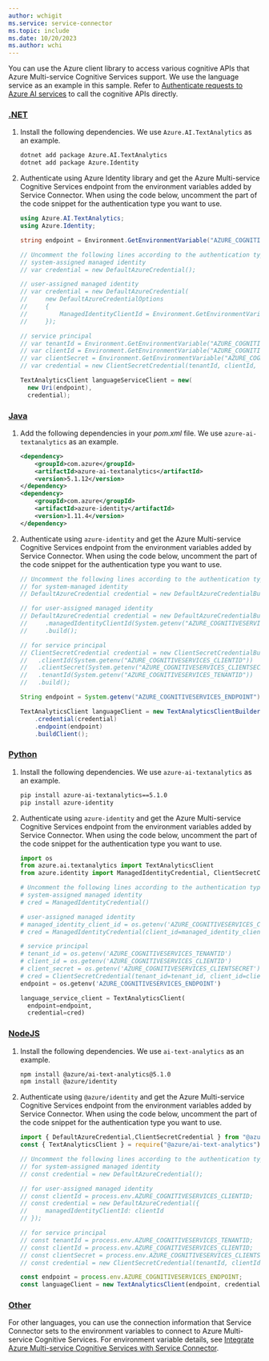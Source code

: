 ```yaml
---
author: wchigit
ms.service: service-connector
ms.topic: include
ms.date: 10/20/2023
ms.author: wchi
---
```


You can use the Azure client library to access various cognitive APIs that Azure Multi-service Cognitive Services support. We use the language service as an example in this sample. Refer to [Authenticate requests to Azure AI services](/azure/ai-services/authentication#authenticate-with-azure-active-directory) to call the cognitive APIs directly.

### [.NET](#tab/dotnet)

1. Install the following dependencies. We use `Azure.AI.TextAnalytics` as an example.
    ```bash
    dotnet add package Azure.AI.TextAnalytics
    dotnet add package Azure.Identity
    ```
1. Authenticate using Azure Identity library and get the Azure Multi-service Cognitive Services endpoint from the environment variables added by Service Connector. When using the code below, uncomment the part of the code snippet for the authentication type you want to use.
    
    ```csharp
    using Azure.AI.TextAnalytics;
    using Azure.Identity;
    
    string endpoint = Environment.GetEnvironmentVariable("AZURE_COGNITIVESERVICES_ENDPOINT");
    
    // Uncomment the following lines according to the authentication type.
    // system-assigned managed identity
    // var credential = new DefaultAzureCredential();
    
    // user-assigned managed identity
    // var credential = new DefaultAzureCredential(
    //     new DefaultAzureCredentialOptions
    //     {
    //         ManagedIdentityClientId = Environment.GetEnvironmentVariable("AZURE_COGNITIVESERVICES_CLIENTID");
    //     });
    
    // service principal 
    // var tenantId = Environment.GetEnvironmentVariable("AZURE_COGNITIVESERVICES_TENANTID");
    // var clientId = Environment.GetEnvironmentVariable("AZURE_COGNITIVESERVICES_CLIENTID");
    // var clientSecret = Environment.GetEnvironmentVariable("AZURE_COGNITIVESERVICES_CLIENTSECRET");
    // var credential = new ClientSecretCredential(tenantId, clientId, clientSecret);
    
    TextAnalyticsClient languageServiceClient = new(
      new Uri(endpoint),
      credential);
    ```
    
### [Java](#tab/java)

1. Add the following dependencies in your *pom.xml* file. We use `azure-ai-textanalytics` as an example.
    ```xml
    <dependency>
        <groupId>com.azure</groupId>
        <artifactId>azure-ai-textanalytics</artifactId>
        <version>5.1.12</version>
    </dependency>
    <dependency>
        <groupId>com.azure</groupId>
        <artifactId>azure-identity</artifactId>
        <version>1.11.4</version>
    </dependency>
    ```
1. Authenticate using `azure-identity` and get the Azure Multi-service Cognitive Services endpoint from the environment variables added by Service Connector. When using the code below, uncomment the part of the code snippet for the authentication type you want to use.

    ```java
    // Uncomment the following lines according to the authentication type.
    // for system-managed identity
    // DefaultAzureCredential credential = new DefaultAzureCredentialBuilder().build();

    // for user-assigned managed identity
    // DefaultAzureCredential credential = new DefaultAzureCredentialBuilder()
    //     .managedIdentityClientId(System.getenv("AZURE_COGNITIVESERVICES_CLIENTID"))
    //     .build();

    // for service principal
    // ClientSecretCredential credential = new ClientSecretCredentialBuilder()
    //   .clientId(System.getenv("AZURE_COGNITIVESERVICES_CLIENTID"))
    //   .clientSecret(System.getenv("AZURE_COGNITIVESERVICES_CLIENTSECRET"))
    //   .tenantId(System.getenv("AZURE_COGNITIVESERVICES_TENANTID"))
    //   .build();
    
    String endpoint = System.getenv("AZURE_COGNITIVESERVICES_ENDPOINT");
    
    TextAnalyticsClient languageClient = new TextAnalyticsClientBuilder()
        .credential(credential)
        .endpoint(endpoint)
        .buildClient();
    ```

### [Python](#tab/python)

1. Install the following dependencies. We use `azure-ai-textanalytics` as an example.
    ```bash
    pip install azure-ai-textanalytics==5.1.0
    pip install azure-identity
    ```
1. Authenticate using `azure-identity` and get the Azure Multi-service Cognitive Services endpoint from the environment variables added by Service Connector. When using the code below, uncomment the part of the code snippet for the authentication type you want to use.
    ```python
    import os
    from azure.ai.textanalytics import TextAnalyticsClient
    from azure.identity import ManagedIdentityCredential, ClientSecretCredential
    
    # Uncomment the following lines according to the authentication type.
    # system-assigned managed identity
    # cred = ManagedIdentityCredential()
    
    # user-assigned managed identity
    # managed_identity_client_id = os.getenv('AZURE_COGNITIVESERVICES_CLIENTID')
    # cred = ManagedIdentityCredential(client_id=managed_identity_client_id)
    
    # service principal
    # tenant_id = os.getenv('AZURE_COGNITIVESERVICES_TENANTID')
    # client_id = os.getenv('AZURE_COGNITIVESERVICES_CLIENTID')
    # client_secret = os.getenv('AZURE_COGNITIVESERVICES_CLIENTSECRET')
    # cred = ClientSecretCredential(tenant_id=tenant_id, client_id=client_id, client_secret=client_secret)
    endpoint = os.getenv('AZURE_COGNITIVESERVICES_ENDPOINT')

    language_service_client = TextAnalyticsClient(
      endpoint=endpoint, 
      credential=cred)
    ```

### [NodeJS](#tab/nodejs)

1. Install the following dependencies. We use `ai-text-analytics` as an example.
    ```bash
    npm install @azure/ai-text-analytics@5.1.0
    npm install @azure/identity
    ```
1. Authenticate using `@azure/identity` and get the Azure Multi-service Cognitive Services endpoint from the environment variables added by Service Connector. When using the code below, uncomment the part of the code snippet for the authentication type you want to use.
    
    ```javascript
    import { DefaultAzureCredential,ClientSecretCredential } from "@azure/identity";
    const { TextAnalyticsClient } = require("@azure/ai-text-analytics");
    
    // Uncomment the following lines according to the authentication type.
    // for system-assigned managed identity
    // const credential = new DefaultAzureCredential();
    
    // for user-assigned managed identity
    // const clientId = process.env.AZURE_COGNITIVESERVICES_CLIENTID;
    // const credential = new DefaultAzureCredential({
    //     managedIdentityClientId: clientId
    // });
    
    // for service principal
    // const tenantId = process.env.AZURE_COGNITIVESERVICES_TENANTID;
    // const clientId = process.env.AZURE_COGNITIVESERVICES_CLIENTID;
    // const clientSecret = process.env.AZURE_COGNITIVESERVICES_CLIENTSECRET;
    // const credential = new ClientSecretCredential(tenantId, clientId, clientSecret);
    
    const endpoint = process.env.AZURE_COGNITIVESERVICES_ENDPOINT;
    const languageClient = new TextAnalyticsClient(endpoint, credential);
    ```

### [Other](#tab/none)
For other languages, you can use the connection information that Service Connector sets to the environment variables to connect to Azure Multi-service Cognitive Services. For environment variable details, see [Integrate Azure Multi-service Cognitive Services with Service Connector](../how-to-integrate-cognitive-services.md).